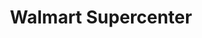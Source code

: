 ---
title: "Walmart Supercenter"
url: /myrtle-beach/walmart-supercenter-kings-road/
shop: supermarket
---